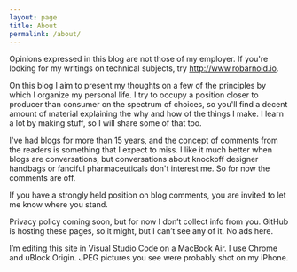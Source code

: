 ```yaml
---
layout: page
title: About
permalink: /about/
---
```


Opinions expressed in this blog are not those of my employer. If you're looking
for my writings on technical subjects, try <http://www.robarnold.io>.

On this blog I aim to present my thoughts on a few of the principles by
which I organize my personal life. I try to occupy a position closer to
producer than consumer on the spectrum of choices, so you'll find a decent
amount of material explaining the why and how of the things I make. I learn a
lot by making stuff, so I will share some of that too.

I've had blogs for more than 15 years, and the concept of comments from the
readers is something that I expect to miss. I like it much better when blogs
are conversations, but conversations about knockoff designer handbags or
fanciful pharmaceuticals don't interest me. So for now the comments are off.

If you have a strongly held position on blog comments, you are invited to let me
know where you stand.

Privacy policy coming soon, but for now I don’t collect info from you. GitHub
is hosting these pages, so it might, but I can’t see any of it. No ads here.

I’m editing this site in Visual Studio Code on a MacBook Air. I use Chrome and
uBlock Origin. JPEG pictures you see were probably shot on my iPhone.
